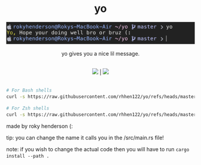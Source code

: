 <div align="center">

# yo
<img src="image.png">

<br>

yo gives you a nice lil message.

<br>

<img src="https://badgen.net/static/Made%20with/Rust/orange?icon=https://upload.wikimedia.org/wikipedia/commons/archive/d/d5/20160221220028%21Rust_programming_language_black_logo.svg">
|
<img src="https://badgen.net/static/Awesomely/Does%20Nothing%20Important!/green?icon=awesome">
</div>

<br>

```bash
# For Bash shells
curl -s https://raw.githubusercontent.com/rhhen122/yo/refs/heads/master/.github/bash-install.sh | bash
```
```bash
# For Zsh shells
curl -s https://raw.githubusercontent.com/rhhen122/yo/refs/heads/master/.github/zsh-install.sh | zsh
```
made by roky henderson (:

tip: you can change the name it calls you in the /src/main.rs file!

note: if you wish to change the actual code then you will have to run `cargo install --path .`